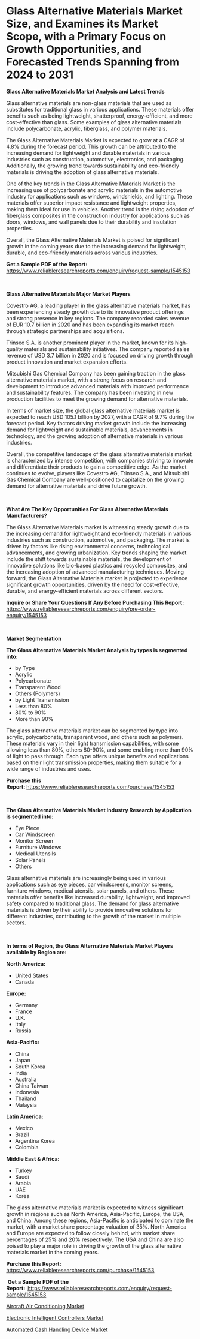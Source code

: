 <p><h1>Glass Alternative Materials Market Size, and Examines its Market Scope, with a Primary Focus on Growth Opportunities, and Forecasted Trends Spanning from 2024 to 2031</h1></p><p><strong>Glass Alternative Materials Market Analysis and Latest Trends</strong></p>
<p><p>Glass alternative materials are non-glass materials that are used as substitutes for traditional glass in various applications. These materials offer benefits such as being lightweight, shatterproof, energy-efficient, and more cost-effective than glass. Some examples of glass alternative materials include polycarbonate, acrylic, fiberglass, and polymer materials.</p><p>The Glass Alternative Materials Market is expected to grow at a CAGR of 4.8% during the forecast period. This growth can be attributed to the increasing demand for lightweight and durable materials in various industries such as construction, automotive, electronics, and packaging. Additionally, the growing trend towards sustainability and eco-friendly materials is driving the adoption of glass alternative materials.</p><p>One of the key trends in the Glass Alternative Materials Market is the increasing use of polycarbonate and acrylic materials in the automotive industry for applications such as windows, windshields, and lighting. These materials offer superior impact resistance and lightweight properties, making them ideal for use in vehicles. Another trend is the rising adoption of fiberglass composites in the construction industry for applications such as doors, windows, and wall panels due to their durability and insulation properties.</p><p>Overall, the Glass Alternative Materials Market is poised for significant growth in the coming years due to the increasing demand for lightweight, durable, and eco-friendly materials across various industries.</p></p>
<p><strong>Get a Sample PDF of the Report:&nbsp;</strong> <a href="https://www.reliableresearchreports.com/enquiry/request-sample/1545153">https://www.reliableresearchreports.com/enquiry/request-sample/1545153</a></p>
<p>&nbsp;</p>
<p><strong>Glass Alternative Materials Major Market Players</strong></p>
<p><p>Covestro AG, a leading player in the glass alternative materials market, has been experiencing steady growth due to its innovative product offerings and strong presence in key regions. The company recorded sales revenue of EUR 10.7 billion in 2020 and has been expanding its market reach through strategic partnerships and acquisitions.</p><p>Trinseo S.A. is another prominent player in the market, known for its high-quality materials and sustainability initiatives. The company reported sales revenue of USD 3.7 billion in 2020 and is focused on driving growth through product innovation and market expansion efforts.</p><p>Mitsubishi Gas Chemical Company has been gaining traction in the glass alternative materials market, with a strong focus on research and development to introduce advanced materials with improved performance and sustainability features. The company has been investing in new production facilities to meet the growing demand for alternative materials.</p><p>In terms of market size, the global glass alternative materials market is expected to reach USD 105.1 billion by 2027, with a CAGR of 9.7% during the forecast period. Key factors driving market growth include the increasing demand for lightweight and sustainable materials, advancements in technology, and the growing adoption of alternative materials in various industries.</p><p>Overall, the competitive landscape of the glass alternative materials market is characterized by intense competition, with companies striving to innovate and differentiate their products to gain a competitive edge. As the market continues to evolve, players like Covestro AG, Trinseo S.A., and Mitsubishi Gas Chemical Company are well-positioned to capitalize on the growing demand for alternative materials and drive future growth.</p></p>
<p>&nbsp;</p>
<p><strong>What Are The Key Opportunities For Glass Alternative Materials Manufacturers?</strong></p>
<p><p>The Glass Alternative Materials market is witnessing steady growth due to the increasing demand for lightweight and eco-friendly materials in various industries such as construction, automotive, and packaging. The market is driven by factors like rising environmental concerns, technological advancements, and growing urbanization. Key trends shaping the market include the shift towards sustainable materials, the development of innovative solutions like bio-based plastics and recycled composites, and the increasing adoption of advanced manufacturing techniques. Moving forward, the Glass Alternative Materials market is projected to experience significant growth opportunities, driven by the need for cost-effective, durable, and energy-efficient materials across different sectors.</p></p>
<p><strong>Inquire or Share Your Questions If Any Before Purchasing This Report:</strong> <a href="https://www.reliableresearchreports.com/enquiry/pre-order-enquiry/1545153">https://www.reliableresearchreports.com/enquiry/pre-order-enquiry/1545153</a></p>
<p>&nbsp;</p>
<p><strong>Market Segmentation</strong></p>
<p><strong>The Glass Alternative Materials Market Analysis by types is segmented into:</strong></p>
<p><ul><li>by Type</li><li>Acrylic</li><li>Polycarbonate</li><li>Transparent Wood</li><li>Others (Polymers)</li><li>by Light Transmission</li><li>Less than 80%</li><li>80% to 90%</li><li>More than 90%</li></ul></p>
<p><p>The glass alternative materials market can be segmented by type into acrylic, polycarbonate, transparent wood, and others such as polymers. These materials vary in their light transmission capabilities, with some allowing less than 80%, others 80-90%, and some enabling more than 90% of light to pass through. Each type offers unique benefits and applications based on their light transmission properties, making them suitable for a wide range of industries and uses.</p></p>
<p><strong>Purchase this Report:&nbsp;</strong><a href="https://www.reliableresearchreports.com/purchase/1545153">https://www.reliableresearchreports.com/purchase/1545153</a></p>
<p>&nbsp;</p>
<p><strong>The Glass Alternative Materials Market Industry Research by Application is segmented into:</strong></p>
<p><ul><li>Eye Piece</li><li>Car Windscreen</li><li>Monitor Screen</li><li>Furniture Windows</li><li>Medical Utensils</li><li>Solar Panels</li><li>Others</li></ul></p>
<p><p>Glass alternative materials are increasingly being used in various applications such as eye pieces, car windscreens, monitor screens, furniture windows, medical utensils, solar panels, and others. These materials offer benefits like increased durability, lightweight, and improved safety compared to traditional glass. The demand for glass alternative materials is driven by their ability to provide innovative solutions for different industries, contributing to the growth of the market in multiple sectors.</p></p>
<p>&nbsp;</p>
<p><strong>In terms of Region, the Glass Alternative Materials Market Players available by Region are:</strong></p>
<p>
    <p> <strong> North America: </strong>
        <ul>
            <li>United States</li>
            <li>Canada</li>
        </ul>
        </p> 
    <p> <strong> Europe: </strong>
        <ul>
            <li>Germany</li>
            <li>France</li>
            <li>U.K.</li>
            <li>Italy</li>
            <li>Russia</li>
        </ul>
        </p> 
    <p> <strong> Asia-Pacific: </strong>
        <ul>
            <li>China</li>
            <li>Japan</li>
            <li>South Korea</li>
            <li>India</li>
            <li>Australia</li>
            <li>China Taiwan</li>
            <li>Indonesia</li>
            <li>Thailand</li>
            <li>Malaysia</li>
        </ul>
        </p> 
    <p> <strong> Latin America: </strong>
        <ul>
            <li>Mexico</li>
            <li>Brazil</li>
            <li>Argentina Korea</li>
            <li>Colombia</li>
        </ul>
        </p> 
    <p> <strong> Middle East & Africa: </strong>
        <ul>
            <li>Turkey</li>
            <li>Saudi</li>
            <li>Arabia</li>
            <li>UAE</li>
            <li>Korea</li>
        </ul>
    </p>
    </p>
<p><p>The glass alternative materials market is expected to witness significant growth in regions such as North America, Asia-Pacific, Europe, the USA, and China. Among these regions, Asia-Pacific is anticipated to dominate the market, with a market share percentage valuation of 35%. North America and Europe are expected to follow closely behind, with market share percentages of 25% and 20% respectively. The USA and China are also poised to play a major role in driving the growth of the glass alternative materials market in the coming years.</p></p>
<p><strong>Purchase this Report: </strong><a href="https://www.reliableresearchreports.com/purchase/1545153">https://www.reliableresearchreports.com/purchase/1545153</a></p>
<p>&nbsp;<strong>Get a Sample PDF of the Report:&nbsp;&nbsp;</strong><a href="https://www.reliableresearchreports.com/enquiry/request-sample/1545153">https://www.reliableresearchreports.com/enquiry/request-sample/1545153</a></p>
<p><strong></strong></p>
<p><p><a href="https://view.publitas.com/reportprime-1/aircraft-air-conditioning-market-size-growth-outlook-from-2023-to-2030-projecting-at-markets-trends-analysis-by-application-regional-outlook-and-revenue/">Aircraft Air Conditioning Market</a></p><p><a href="https://view.publitas.com/reportprime-1/electronic-intelligent-controllers-market-size-share-trends-analysis-report-by-material-by-type-by-end-user-by-region-and-segment-forecasts-2023-2030/">Electronic Intelligent Controllers Market</a></p><p><a href="https://view.publitas.com/reportprime-1/global-automated-cash-handling-device-market-size-and-market-trends-insights-and-projections-from-2023-to-2030/">Automated Cash Handling Device Market</a></p></p>